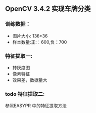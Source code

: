 ## OpenCV 3.4.2 实现车牌分类

### 训练数据：
- 图片大小:
136*36 
- 样本数量:正:：600,负：700

### 特征提取一:
- 转灰度图 
- 像素特征
- 效果差，数据量大 

### todo 特征提取二:
参照EASYPR 中的特征提取方法
